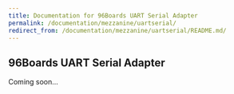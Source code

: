 ```yaml
---
title: Documentation for 96Boards UART Serial Adapter
permalink: /documentation/mezzanine/uartserial/
redirect_from: /documentation/mezzanine/uartserial/README.md/
---
```

## 96Boards UART Serial Adapter

Coming soon...
